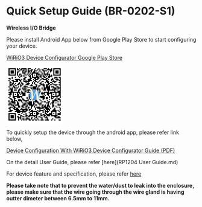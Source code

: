 # Quick Setup Guide (BR-0202-S1)

**Wireless I/O Bridge**

Please install Android App below from Google Play Store to start configuring your device.

[WiRiO3 Device Configurator Google Play Store](https://play.google.com/store/apps/details?id=com.wirio3.wifi_provision)

![Apps QR](../picture/Wirio3%20Apps%20PlayStore%20Link%20small.png)

To quickly setup the device through the android app, please refer link below,

[Device Configuration With WiRiO3 Device Configurator Guide (PDF)](pdf/WiRIO3%20Device%20Configuration%20Manual.pdf)

On the detail User Guide, please refer [here](RP1204 User Guide.md)

For device feature and specification, please refer [here](RP1204_Device_Specification.md)

**Please take note that to prevent the water/dust to leak into the enclosure, please make sure that the wire going through the wire gland is having outter dimeter between 6.5mm to 11mm.**
